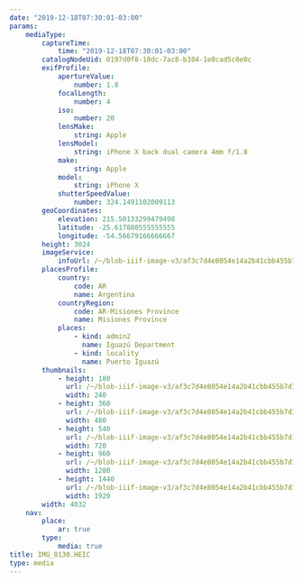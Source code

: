 ```yaml
---
date: "2019-12-18T07:30:01-03:00"
params:
    mediaType:
        captureTime:
            time: "2019-12-18T07:30:01-03:00"
        catalogNodeUid: 0197d0f8-10dc-7ac8-b384-1e0cad5c0e0c
        exifProfile:
            apertureValue:
                number: 1.8
            focalLength:
                number: 4
            iso:
                number: 20
            lensMake:
                string: Apple
            lensModel:
                string: iPhone X back dual camera 4mm f/1.8
            make:
                string: Apple
            model:
                string: iPhone X
            shutterSpeedValue:
                number: 324.1491102009113
        geoCoordinates:
            elevation: 215.50133299479498
            latitude: -25.617880555555555
            longitude: -54.56679166666667
        height: 3024
        imageService:
            infoUrl: /~/blob-iiif-image-v3/af3c7d4e8054e14a2b41cbb455b7d1ba64b67f84c1c90039d1794fd99cf7d797/info.json
        placesProfile:
            country:
                code: AR
                name: Argentina
            countryRegion:
                code: AR-Misiones Province
                name: Misiones Province
            places:
                - kind: admin2
                  name: Iguazú Department
                - kind: locality
                  name: Puerto Iguazú
        thumbnails:
            - height: 180
              url: /~/blob-iiif-image-v3/af3c7d4e8054e14a2b41cbb455b7d1ba64b67f84c1c90039d1794fd99cf7d797/full/240%2C180/0/default.jpg
              width: 240
            - height: 360
              url: /~/blob-iiif-image-v3/af3c7d4e8054e14a2b41cbb455b7d1ba64b67f84c1c90039d1794fd99cf7d797/full/480%2C360/0/default.jpg
              width: 480
            - height: 540
              url: /~/blob-iiif-image-v3/af3c7d4e8054e14a2b41cbb455b7d1ba64b67f84c1c90039d1794fd99cf7d797/full/720%2C540/0/default.jpg
              width: 720
            - height: 960
              url: /~/blob-iiif-image-v3/af3c7d4e8054e14a2b41cbb455b7d1ba64b67f84c1c90039d1794fd99cf7d797/full/1280%2C960/0/default.jpg
              width: 1280
            - height: 1440
              url: /~/blob-iiif-image-v3/af3c7d4e8054e14a2b41cbb455b7d1ba64b67f84c1c90039d1794fd99cf7d797/full/1920%2C1440/0/default.jpg
              width: 1920
        width: 4032
    nav:
        place:
            ar: true
        type:
            media: true
title: IMG_0130.HEIC
type: media
---
```

